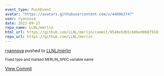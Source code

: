 ```yaml
---
event_type: PushEvent
avatar: "https://avatars.githubusercontent.com/u/44886374?"
user: ryannova
date: 2022-09-27
repo_name: LLNL/merlin
html_url: https://github.com/LLNL/merlin/commit/9548e5db5cb8bed068791830a17800c414ca0b40
repo_url: https://github.com/LLNL/merlin
---
```


<a href='https://github.com/ryannova' target='_blank'>ryannova</a> pushed to <a href='https://github.com/LLNL/merlin' target='_blank'>LLNL/merlin</a>

<small>Fixed typo and marked MERLIN_SPEC variable name</small>

<a href='https://github.com/LLNL/merlin/commit/9548e5db5cb8bed068791830a17800c414ca0b40' target='_blank'>View Commit</a>